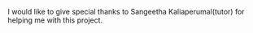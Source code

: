 I would like to give special thanks to Sangeetha Kaliaperumal(tutor) for helping me with this project.